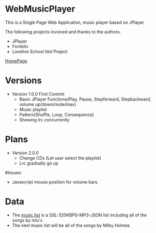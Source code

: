 # WebMusicPlayer

This is a Single Page Web Application, music player based on JPlayer

The following projects involved and thanks to the authors.

- JPlayer
- Fontello
- Lovelive School Idol Project

[HomePage](http://eddie32.me/Lovelive_WebMusicPlayer/)

# Versions

- Version 1.0.0 First Commit
  - Basic JPlayer Functions(Play, Pause, Stepforward, Stepbackward, volume up/down/mute/max)
  - Music playlist
  - Pattern(Shuffle, Loop, Consequence)
  - Showing lrc concurrently

# Plans

- Version 2.0.0
  - Change CDs (Let user select the playlist)
  - Lrc gradually go up 

#Issues:

- Javascript mouse position for volume bars.
 

# Data
- The [music list](https://github.com/liu599/lovelive_musicaddress/blob/master/llmusiclist.js) is a SSL-320KBPS-MP3-JSON list including all of the songs by miu's  
- The next music list will be all of the songs by Milky Holmes
